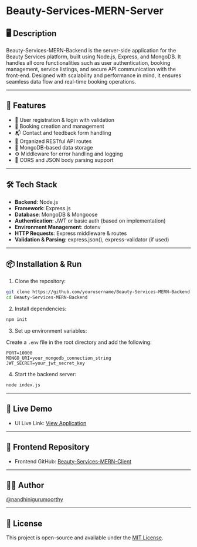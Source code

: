 # Beauty-Services-MERN-Server

## 🖥️ Description

Beauty-Services-MERN-Backend is the server-side application for the Beauty Services platform, built using Node.js, Express, and MongoDB. It handles all core functionalities such as user authentication, booking management, service listings, and secure API communication with the front-end. Designed with scalability and performance in mind, it ensures seamless data flow and real-time booking operations.

---

## 🚀 Features

- 🔐 User registration & login with validation  
- 📆 Booking creation and management  
- 📬 Contact and feedback form handling  
- 📁 Organized RESTful API routes  
- 🧾 MongoDB-based data storage  
- ⚙️ Middleware for error handling and logging  
- 🔄 CORS and JSON body parsing support  

---

## 🛠️ Tech Stack

- **Backend**: Node.js  
- **Framework**: Express.js  
- **Database**: MongoDB & Mongoose  
- **Authentication**: JWT or basic auth (based on implementation)  
- **Environment Management**: dotenv  
- **HTTP Requests**: Express middleware & routes  
- **Validation & Parsing**: express.json(), express-validator (if used)

---

## 📦 Installation & Run

1. Clone the repository:

```bash
git clone https://github.com/yourusername/Beauty-Services-MERN-Backend.git
cd Beauty-Services-MERN-Backend
```

2. Install dependencies:

```bash
npm init
```

3. Set up environment variables:

Create a `.env` file in the root directory and add the following:

```env
PORT=10000
MONGO_URI=your_mongodb_connection_string
JWT_SECRET=your_jwt_secret_key
```

4. Start the backend server:

```bash
node index.js
```

---
## 🔗 Live Demo

- UI Live Link: [View Application](https://your-deployed-ui-link.com)

---

## 🔗 Frontend Repository

- Frontend GitHub: [Beauty-Services-MERN-Client](https://github.com/yourusername/Beauty-Services-MERN-Client)

---

## 🙋‍♀️ Author

[@nandhinigurumoorthy](https://github.com/nandhinigurumoorthy)

---

## 📄 License

This project is open-source and available under the [MIT License](LICENSE).
